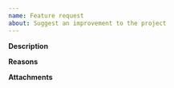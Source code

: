 ```yaml
---
name: Feature request
about: Suggest an improvement to the project
---
```


<!-- Thank you for your contribution. Before you submit the issue:
1. Search open and closed issues for duplicates.
2. Read the contributing guidelines: https://github.com/luigi-project/luigi/blob/main/CONTRIBUTING.md
-->

**Description**

<!-- Provide a clear and concise description of the feature. -->

**Reasons**

<!-- Explain why we should add this feature. Provide use cases to illustrate its benefits. -->

**Attachments**

<!-- Attach any files, links, code samples, or screenshots that will convince us to your idea. -->
